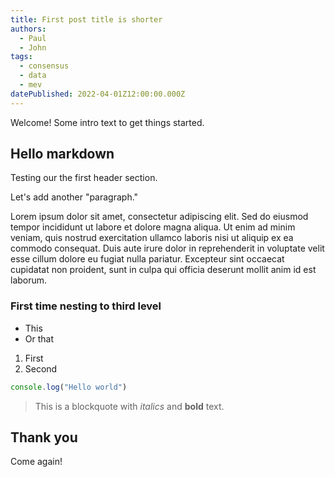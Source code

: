 ```yaml
---
title: First post title is shorter
authors:
  - Paul
  - John
tags:
  - consensus
  - data
  - mev
datePublished: 2022-04-01Z12:00:00.000Z
---
```


Welcome! Some intro text to get things started.

## Hello markdown

Testing our the first header section.

Let's add another "paragraph."

Lorem ipsum dolor sit amet, consectetur adipiscing elit. Sed do eiusmod tempor incididunt ut labore et dolore magna aliqua. Ut enim ad minim veniam, quis nostrud exercitation ullamco laboris nisi ut aliquip ex ea commodo consequat. Duis aute irure dolor in reprehenderit in voluptate velit esse cillum dolore eu fugiat nulla pariatur. Excepteur sint occaecat cupidatat non proident, sunt in culpa qui officia deserunt mollit anim id est laborum.

### First time nesting to third level

- This
- Or that

1. First
2. Second

```ts
console.log("Hello world")
```

> This is a blockquote with _italics_ and **bold** text.

## Thank you

Come again!
